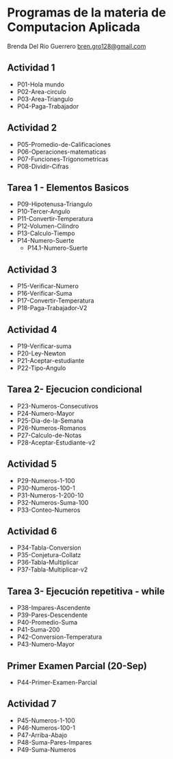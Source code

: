 # Programas de la materia de Computacion Aplicada

Brenda Del Rio Guerrero
bren.gro128@gmail.com

## Actividad 1       
- P01-Hola mundo
- P02-Area-circulo
- P03-Area-Triangulo
- P04-Paga-Trabajador

## Actividad 2 
- P05-Promedio-de-Calificaciones
- P06-Operaciones-matematicas
- P07-Funciones-Trigonometricas
- P08-Dividir-Cifras

## Tarea 1 - Elementos Basicos
- P09-Hipotenusa-Triangulo
- P10-Tercer-Angulo
- P11-Convertir-Temperatura
- P12-Volumen-Cilindro
- P13-Calculo-Tiempo
- P14-Numero-Suerte
    - P14.1-Numero-Suerte

## Actividad 3
- P15-Verificar-Numero
- P16-Verificar-Suma
- P17-Convertir-Temperatura
- P18-Paga-Trabajador-V2

## Actividad 4
- P19-Verificar-suma
- P20-Ley-Newton
- P21-Aceptar-estudiante
- P22-Tipo-Angulo

## Tarea 2- Ejecucion condicional
- P23-Numeros-Consecutivos
- P24-Numero-Mayor
- P25-Dia-de-la-Semana
- P26-Numeros-Romanos
- P27-Calculo-de-Notas
- P28-Aceptar-Estudiante-v2

## Actividad 5
- P29-Numeros-1-100
- P30-Numeros-100-1
- P31-Numeros-1-200-10  
- P32-Numeros-Suma-100  
- P33-Conteo-Numeros

## Actividad 6
- P34-Tabla-Conversion
- P35-Conjetura-Collatz
- P36-Tabla-Multiplicar
- P37-Tabla-Multiplicar-v2

## Tarea 3- Ejecución repetitiva - while
- P38-Impares-Ascendente
- P39-Pares-Descendente
- P40-Promedio-Suma
- P41-Suma-200
- P42-Conversion-Temperatura
- P43-Numero-Mayor

## Primer Examen Parcial (20-Sep)
- P44-Primer-Examen-Parcial

## Actividad 7
- P45-Numeros-1-100
- P46-Numeros-100-1
- P47-Arriba-Abajo
- P48-Suma-Pares-Impares
- P49-Suma-Numeros


